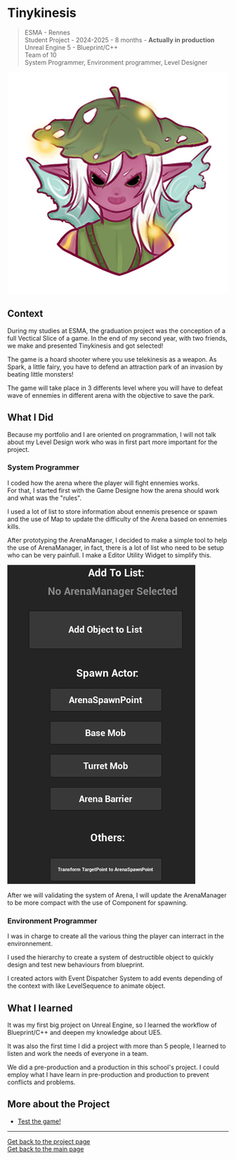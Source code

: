 # **Tinykinesis**

> ESMA - Rennes   
> Student Project - 2024-2025 - 8 months - **Actually in production**  
> Unreal Engine 5 - Blueprint/C++  
> Team of 10    
> System Programmer, Environment programmer, Level Designer


![Logo Tinykinesis](https://github.com/AshiyroMisachi/RiallotAlexandre_Portfolio/blob/main/Projects/Tinykinesis/Assets/LogoProvisoire.png)

## **Context**

During my studies at ESMA, the graduation project was the conception of a full Vectical Slice of a game. In the end of my second year, with two friends, we make and presented Tinykinesis and got selected!

The game is a hoard shooter where you use telekinesis as a weapon. As Spark, a little fairy, you have to defend an attraction park of an invasion by beating little monsters! 

The game will take place in 3 differents level where you will have to defeat wave of ennemies in different arena with the objective to save the park. 


## **What I Did**

Because my portfolio and I are oriented on programmation, I will not talk about my Level Design work who was in first part more important for the project.

### **System Programmer**

I coded how the arena where the player will fight ennemies works.   
For that, I started first with the Game Designe how the arena should work and what was the "rules". 

I used a lot of list to store information about ennemis presence or spawn and the use of Map to update the difficulty of the Arena based on ennemies kills.

After prototyping the ArenaManager, I decided to make a simple tool to help the use of ArenaManager, in fact, there is a lot of list who need to be setup who can be very painfull. I make a Editor Utility Widget to simplify this.   

![EUW ArenaManager](https://github.com/AshiyroMisachi/RiallotAlexandre_Portfolio/blob/main/Projects/Tinykinesis/Assets/EUW_ArenaManager.png)


After we will validating the system of Arena, I will update the ArenaManager to be more compact with the use of Component for spawning.

### **Environment Programmer**

I was in charge to create all the various thing the player can interract in the environnement. 

I used the hierarchy to create a system of destructible object to quickly design and test new behaviours from blueprint.

I created actors with Event Dispatcher System to add events depending of the context with like LevelSequence to animate object.


## **What I learned**

It was my first big project on Unreal Engine, so I learned the workflow of Blueprint/C++ and deepen my knowledge about UE5.

It was also the first time I did a project with more than 5 people, I learned to listen and work the needs of everyone in a team. 

We did a pre-production and a production in this school's project. I could employ what I have learn in pre-production and production to prevent conflicts and problems. 

## **More about the Project**

* [Test the game!](https://barna-bus.itch.io/tinykinesis)

***
  


[Get back to the project page](https://github.com/AshiyroMisachi/RiallotAlexandre_Portfolio/blob/main/Projects/Projects.md)    
[Get back to the main page](https://github.com/AshiyroMisachi/RiallotAlexandre_Portfolio)
